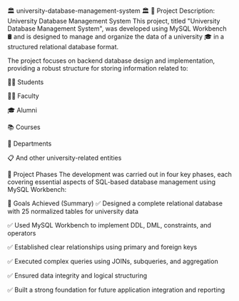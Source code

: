 🏛️ university-database-management-system 🏛️
📘 Project Description: University Database Management System
This project, titled "University Database Management System", was developed using MySQL Workbench 🛢️ and is designed to manage and organize the data of a university 🎓 in a structured relational database format.

The project focuses on backend database design and implementation, providing a robust structure for storing information related to:

👨‍🎓 Students

👩‍🏫 Faculty

🎓 Alumni

📚 Courses

🏢 Departments

📋 And other university-related entities

📌 Project Phases
The development was carried out in four key phases, each covering essential aspects of SQL-based database management using MySQL Workbench:

🎯 Goals Achieved (Summary)
✅ Designed a complete relational database with 25 normalized tables for university data

✅ Used MySQL Workbench to implement DDL, DML, constraints, and operators

✅ Established clear relationships using primary and foreign keys

✅ Executed complex queries using JOINs, subqueries, and aggregation

✅ Ensured data integrity and logical structuring

✅ Built a strong foundation for future application integration and reporting


